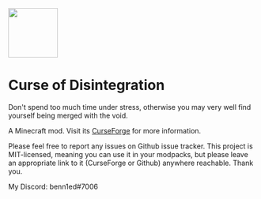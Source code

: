 <img src="https://media.discordapp.net/attachments/705790416947249253/867705122028781568/imgonline-com-ua-Resize-xwYGCp0Vk2uiYW.png" width=100 height=100/>

# Curse of Disintegration
Don't spend too much time under stress, otherwise you may very well find yourself being merged with the void.

A Minecraft mod. Visit its [CurseForge](https://www.curseforge.com/minecraft/mc-mods/curse-of-disintegration) for more information.

Please feel free to report any issues on Github issue tracker. This project is MIT-licensed, meaning you can use it in your modpacks, but please leave an appropriate link to it (CurseForge or Github) anywhere reachable. Thank you.

My Discord: benn1ed#7006
